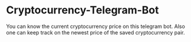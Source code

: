 # Cryptocurrency-Telegram-Bot
You can know the current cryptocurrency price on this telegram bot. Also one can keep track on the newest price of the saved cryptocurrency pair.
